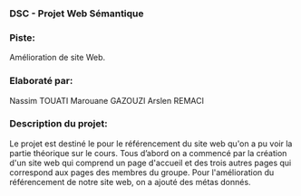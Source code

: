 <h3> DSC - Projet Web Sémantique </h3>

<h3>Piste:</h3> Amélioration de site Web.

<h3>Elaboraté par:</h3> Nassim TOUATI Marouane GAZOUZI Arslen REMACI

<h3> Description du projet:</h3> Le projet est destiné le pour le référencement du site web qu'on a pu voir la partie théorique sur le cours. 
Tous d’abord on a commencé par la création d'un site web qui comprend un page d'accueil et des trois autres pages qui correspond aux pages des membres du groupe.
Pour l'amélioration du référencement de notre site web, on a ajouté des métas donnés.


